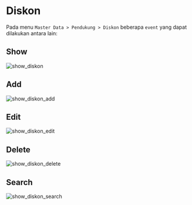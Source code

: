 # Diskon
Pada menu `Master Data > Pendukung > Diskon` beberapa `event` yang dapat dilakukan antara lain:

## Show
<img src="_media/images/dp-diskon.png" alt="show_diskon"></img>

## Add
<img src="_media/images/dp-diskon-add.png" alt="show_diskon_add"></img>

## Edit
<img src="_media/images/dp-diskon-edit.png" alt="show_diskon_edit"></img>

## Delete
<img src="_media/images/dp-diskon-delete.png" alt="show_diskon_delete"></img>

## Search
<img src="_media/images/dp-diskon-search.png" alt="show_diskon_search"></img>